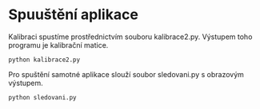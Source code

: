 Spuuštění aplikace 
========================

Kalibraci spustíme prostřednictvím souboru kalibrace2.py. Výstupem toho programu je kalibrační matice.

    python kalibrace2.py



Pro spuštění samotné aplikace slouží soubor sledovani.py s obrazovým výstupem.

    python sledovani.py
   
